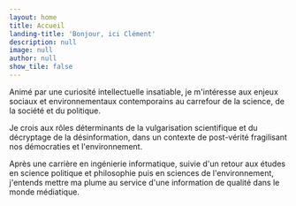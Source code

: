```yaml
---
layout: home
title: Accueil
landing-title: 'Bonjour, ici Clément'
description: null
image: null
author: null
show_tile: false
---
```


Animé par une curiosité intellectuelle insatiable, je m'intéresse aux enjeux sociaux et environnementaux contemporains au carrefour de la science, de la société et du politique. 

Je crois aux rôles déterminants de la vulgarisation scientifique et du décryptage de la désinformation, dans un contexte de post-vérité fragilisant nos démocraties et l'environnement.

Après une carrière en ingénierie informatique, suivie d'un retour aux études en science politique et philosophie puis en sciences de l'environnement, j'entends mettre ma plume au service d'une information de qualité dans le monde médiatique.